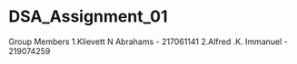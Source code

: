 # DSA_Assignment_01

Group Members
1.Klievett N Abrahams - 217061141
2.Alfred .K. Immanuel - 219074259
